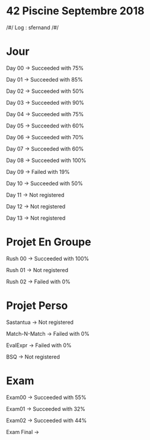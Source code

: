# 42  Piscine Septembre 2018 
/#/ Log : sfernand /#/ 

# Jour
Day 00 -> Succeeded with 75% 

Day 01 -> Succeeded with 85%

Day 02 -> Succeeded with 50%

Day 03 -> Succeeded with 90%

Day 04 -> Succeeded with 75%

Day 05 -> Succeeded with 60%

Day 06 -> Succeeded with 70%

Day 07 -> Succeeded with 60%

Day 08 -> Succeeded with 100%

Day 09 -> Failed with 19%

Day 10 -> Succeeded with 50%

Day 11 -> Not registered

Day 12 -> Not registered 

Day 13 -> Not registered 

# Projet En Groupe
Rush 00 -> Succeeded with 100%

Rush 01 -> Not registered 

Rush 02 -> Failed with 0%

# Projet Perso
Sastantua -> Not registered 

Match-N-Match -> Failed with 0%

EvalExpr -> Failed with 0%

BSQ -> Not registered 

# Exam
Exam00 -> Succeeded with 55%

Exam01 -> Succeeded with 32%

Exam02 -> Succeeded with 44%

Exam Final ->
